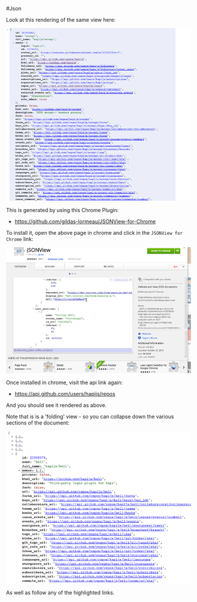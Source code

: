 #Json

Look at this rendering of the same view here:

![](img/03.png)

This is generated by using this Chrome Plugin:

- <https://github.com/gildas-lormeau/JSONView-for-Chrome>

To install it, open the above page in chrome and click in the `JSONView for Chrome` link:

![](img/04.png)

Once installed in chrome, visit the api link again:

- <https://api.github.com/users/hapijs/repos>

And you should see it rendered as above.

Note that is is a 'folding' view - so you can collapse down the various sections of the document:

![](img/05.png)

As well as follow any of the highlighted links.
